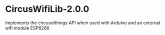 # CircusWifiLib-2.0.0
Implements the circusofthings API when used with Arduino and an external wifi module ESP8266
